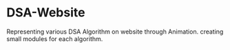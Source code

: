 # DSA-Website
Representing various DSA Algorithm on website through Animation.
creating small modules for each algorithm.
